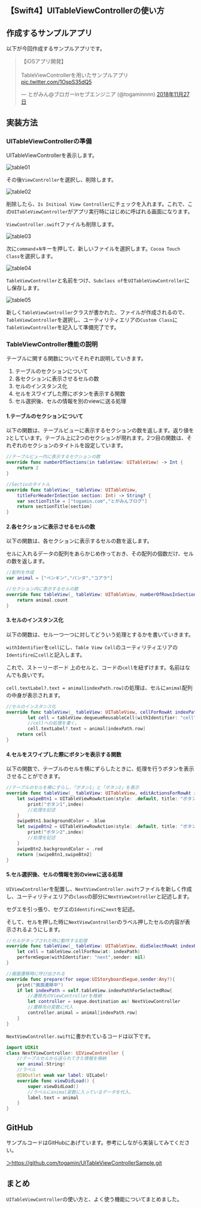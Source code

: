 ## 【Swift4】UITableViewControllerの使い方



<h2>作成するサンプルアプリ</h2>

以下が今回作成するサンプルアプリです。

<blockquote class="twitter-tweet" data-lang="ja"><p lang="ja" dir="ltr">【iOSアプリ開発】<br><br>TableViewControllerを用いたサンプルアプリ <a href="https://t.co/1OspS35dQ5">pic.twitter.com/1OspS35dQ5</a></p>&mdash; とがみん@ブロガーinセブエンジニア (@togaminnnn) <a href="https://twitter.com/togaminnnn/status/1067237131901259777?ref_src=twsrc%5Etfw">2018年11月27日</a></blockquote>
<script async src="https://platform.twitter.com/widgets.js" charset="utf-8"></script>

<h2>実装方法</h2>

<h3>UITableViewControllerの準備</h3>

UITableViewControllerを表示します。

![table01](/Users/togamiyuki/Desktop/Swift/table/images/table01.png)

その後`ViewController`を選択し、削除します。

![table02](/Users/togamiyuki/Desktop/Swift/table/images/table02.png)

削除したら、`Is Initioal View Controller`にチェックを入れます。これで、この`UITableViewController`がアプリ実行時にはじめに呼ばれる画面になります。

`ViewController.swift`ファイルも削除します。

![table03](/Users/togamiyuki/Desktop/Swift/table/images/table03.png)

次に`command`+`N`キーを押して、新しいファイルを選択します。`Cocoa Touch Class`を選択します。

![table04](/Users/togamiyuki/Desktop/Swift/table/images/table04.png)

`TableViewController`と名前をつけ、`Subclass of`を`UITableViewController`にし保存します。

![table05](/Users/togamiyuki/Desktop/Swift/table/images/table05.png)

新しく`TableViewController`クラスが書かれた、ファイルが作成されるので、`TableViewController`を選択し、ユーティリティエリアの`Custom Class`に`TableViewController`を記入して準備完了です。

<h3>TableViewController機能の説明</h3>

テーブルに関する関数についてそれぞれ説明していきます。

<ol><li>テーブルのセクションについて</li><li>各セクションに表示させるセルの数</li><li>セルのインスタンス化</li><li>セルをスワイプした際にボタンを表示する関数</li><li>セル選択後、セルの情報を別のviewに送る処理</li></ol>

<h4>1.テーブルのセクションについて</h4>

以下の関数は、テーブルビューに表示するセクションの数を返します。返り値を`2`としています。テーブル上に2つのセクションが現れます。2つ目の関数は、それぞれのセクションのタイトルを設定しています。

```swift
//テーブルビュー内に表示するセクションの数
override func numberOfSections(in tableView: UITableView) -> Int {
	return 2
}

//Sectioのタイトル
override func tableView(_ tableView: UITableView,
 	titleForHeaderInSection section: Int) -> String? {
   	var sectionTitle = ["togamin.com","とがみんブログ"]
  	return sectionTitle[section]
}
```

<h4>2.各セクションに表示させるセルの数</h4>

以下の関数は、各セクションに表示するセルの数を返します。

セルに入れるデータの配列をあらかじめ作っておき、その配列の個数だけ、セルの数を返します。

```swift
//配列を作成
var animal = ["ペンギン","パンダ","コアラ"]

//セクション内に表示するセルの数
override func tableView(_ tableView: UITableView, numberOfRowsInSection section: Int) -> Int {
	return animal.count
}
```

<h4>3.セルのインスタンス化</h4>

以下の関数は、セル一つ一つに対してどういう処理とするかを書いていきます。

`withIdentifier`を`cell`にし、`Table View Cell`のユーティリティエリアの`Identifire`に`cell`と記入します。

これで、ストーリーボード 上のセルと、コードの`cell`を紐ずけます。名前はなんでも良いです。

`cell.textLabel?.text = animal[indexPath.row]`の処理は、セルに`animal`配列の中身が表示されます。

```swift
//セルのインスタンス化
override func tableView(_ tableView: UITableView, cellForRowAt indexPath: IndexPath) -> UITableViewCell {
        let cell = tableView.dequeueReusableCell(withIdentifier: "cell", for: indexPath)
		//cellへの処理を書く。
    	cell.textLabel?.text = animal[indexPath.row]
	return cell
}
```

<h4>4.セルをスワイプした際にボタンを表示する関数</h4>

以下の関数で、テーブルのセルを横にずらしたときに、処理を行うボタンを表示させることができます。

```swift
//テーブルのセルを横にずらし、「ボタン1」と「ボタン2」を表示
override func tableView(_ tableView: UITableView, editActionsForRowAt indexPath: IndexPath) -> [UITableViewRowAction]? {
	let swipeBtn1 = UITableViewRowAction(style: .default, title: "ボタン1") { action, index in
  		print("ボタン1",index)
       	//処理を記述
  	}
   	swipeBtn1.backgroundColor = .blue
   	let swipeBtn2 = UITableViewRowAction(style: .default, title: "ボタン2") { action, index in
  		print("ボタン2",index)
      	//処理を記述
  	}
 	swipeBtn2.backgroundColor = .red
  	return [swipeBtn1,swipeBtn2]
}
```

<h4>5.セル選択後、セルの情報を別のviewに送る処理</h4>

`UIViewController`を配置し、`NextViewController.swift`ファイルを新しく作成し、ユーティリティエリアの`class`の部分に`NextViewController`と記述します。

セグエを引っ張り、セグエの`Identifire`に`next`を記述。

そして、セルを押した時に`NextViewController`のラベル押したセルの内容が表示されるようにします。

```swift
//セルがタップされた時に動作する処理
override func tableView(_ tableView: UITableView, didSelectRowAt indexPath: IndexPath) {
   	let cell = tableView.cellForRow(at: indexPath)
   	performSegue(withIdentifier: "next",sender: nil)
}

//画面遷移時に呼び出される
override func prepare(for segue:UIStoryboardSegue,sender:Any?){
  	print("画面遷移中")
   	if let indexPath = self.tableView.indexPathForSelectedRow{
   		//遷移先のViewControllerを格納
    	let controller = segue.destination as! NextViewController
   		//遷移先の変数に代入
    	controller.animal = animal[indexPath.row]
  	}
}
```

`NextViewController.swift`に書かれているコードは以下です。

```swift
import UIKit
class NextViewController: UIViewController {
	//テーブルセルから送られてきた情報を格納
    var animal:String!
    //ラベル
    @IBOutlet weak var label: UILabel!
    override func viewDidLoad() {
        super.viewDidLoad()
        //ラベルにanimal変数に入っているデータを代入。
        label.text = animal
    }
}
```



<h2>GitHub</h2>

サンプルコードはGitHubにあげています。参考にしながら実装してみてください。

<a href = "https://github.com/togamin/UITableViewControllerSample.git">＞https://github.com/togamin/UITableViewControllerSample.git</a>

<h2>まとめ</h2>

`UITableViewController`の使い方と、よく使う機能についてまとめました。

